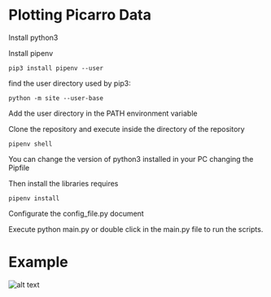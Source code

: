 # Plotting Picarro Data

Install python3

Install pipenv

```
pip3 install pipenv --user
```

find the user directory used by pip3:

    python -m site --user-base

Add the user directory in the PATH environment variable


Clone the repository and execute inside the directory of the repository

```
pipenv shell
```

You can change the version of python3 installed in your PC changing the Pipfile

Then install the libraries requires 

```
pipenv install
```

Configurate the config\_file.py document

Execute python main.py or double click in the main.py file to run the scripts. 

# Example

![alt text](/Figures/Example-01.png?raw=true)
